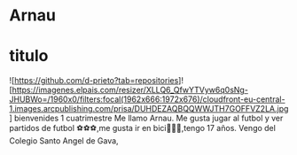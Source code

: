 # Arnau
# titulo 
![https://github.com/d-prieto?tab=repositories]!
[https://imagenes.elpais.com/resizer/XLLQ6_QfwYTVyw6q0sNg-JHUBWo=/1960x0/filters:focal(1962x666:1972x676)/cloudfront-eu-central-1.images.arcpublishing.com/prisa/DUHDEZAQBQQWWJTH7GOFFVZ2LA.jpg]
bienvenides
1 cuatrimestre 
Me llamo Arnau.
Me gusta jugar al futbol y ver partidos de futbol ⚽⚽⚽,me gusta ir en bici🚴🚴🚴,tengo 17 años.
Vengo del Colegio Santo Angel de Gava,

